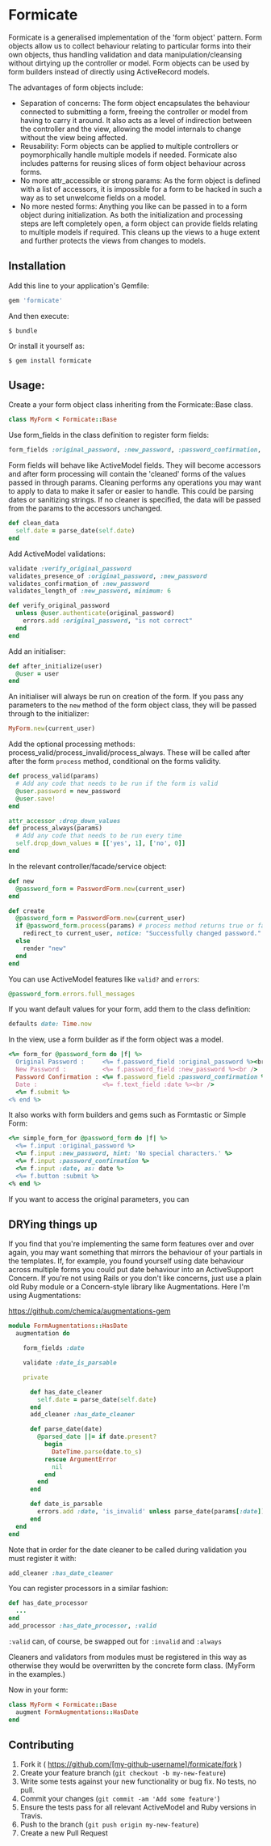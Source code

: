 # Formicate

Formicate is a generalised implementation of the 'form object' pattern. Form objects allow us to collect behaviour
relating to particular forms into their own objects, thus handling validation and data manipulation/cleansing without
dirtying up the controller or model. Form objects can be used by form builders instead of directly using ActiveRecord
models.

The advantages of form objects include:

 - Separation of concerns: The form object encapsulates the behaviour connected to submitting a form, freeing the
 controller or model from having to carry it around. It also acts as a level of indirection between the controller and
the view, allowing the model internals to change without the view being affected.
 - Reusability: Form objects can be applied to multiple controllers or poymorphically handle multiple models if needed.
Formicate also includes patterns for reusing slices of form object behaviour across forms.
 - No more attr_accessible or strong params: As the form object is defined with a list of accessors, it is impossible
for a form to be hacked in such a way as to set unwelcome fields on a model.
 - No more nested forms: Anything you like can be passed in to a form object during initialization. As both the
initialization and processing steps are left completely open, a form object can provide fields relating to multiple
models if required. This cleans up the views to a huge extent and further protects the views from changes to models.


## Installation

Add this line to your application's Gemfile:

```ruby
gem 'formicate'
```

And then execute:

    $ bundle

Or install it yourself as:

    $ gem install formicate


## Usage:

Create a your form object class inheriting from the Formicate::Base class.

```ruby
class MyForm < Formicate::Base
```

Use form_fields in the class definition to register form fields:

```ruby
form_fields :original_password, :new_password, :password_confirmation, :date
```

Form fields will behave like ActiveModel fields. They will become accessors and after form processing will contain the
'cleaned' forms of the values passed in through params. Cleaning performs any operations you may want to apply to data
to make it safer or easier to handle. This could be parsing dates or sanitizing strings. If no cleaner is specified,
the data will be passed from the params to the accessors unchanged.

```ruby
def clean_data
  self.date = parse_date(self.date)
end
```

Add ActiveModel validations:

```ruby
validate :verify_original_password
validates_presence_of :original_password, :new_password
validates_confirmation_of :new_password
validates_length_of :new_password, minimum: 6

def verify_original_password
  unless @user.authenticate(original_password)
    errors.add :original_password, "is not correct"
  end
end
```

Add an initialiser:

```ruby
def after_initialize(user)
  @user = user
end
```

An initialiser will always be run on creation of the form. If you pass any parameters to the `new` method of the form
object class, they will be passed through to the initializer:

```ruby
MyForm.new(current_user)
```

Add the optional processing methods: process_valid/process_invalid/process_always. These will be called after
after the form `process` method, conditional on the forms validity.

```ruby
def process_valid(params)
  # Add any code that needs to be run if the form is valid
  @user.password = new_password
  @user.save!
end

attr_accessor :drop_down_values
def process_always(params)
  # Add any code that needs to be run every time
  self.drop_down_values = [['yes', 1], ['no', 0]]
end
```

In the relevant controller/facade/service object:

```ruby
def new
  @password_form = PasswordForm.new(current_user)
end

def create
  @password_form = PasswordForm.new(current_user)
  if @password_form.process(params) # process method returns true or false based on form validity.
    redirect_to current_user, notice: "Successfully changed password."
  else
    render "new"
  end
end
```

You can use ActiveModel features like `valid?` and `errors`:

```ruby
@password_form.errors.full_messages
```

If you want default values for your form, add them to the class definition:

```ruby
defaults date: Time.now
```

In the view, use a form builder as if the form object was a model.

```ruby
<%= form_for @password_form do |f| %>
  Original Password :     <%= f.password_field :original_password %><br />
  New Password :          <%= f.password_field :new_password %><br />
  Password Confirmation : <%= f.password_field :password_confirmation %><br />
  Date :                  <%= f.text_field :date %><br />
  <%= f.submit %>
<% end %>
```

It also works with form builders and gems such as Formtastic or Simple Form:

```ruby
<%= simple_form_for @password_form do |f| %>
  <%= f.input :original_password %>
  <%= f.input :new_password, hint: 'No special characters.' %>
  <%= f.input :password_confirmation %>
  <%= f.input :date, as: date %>
  <%= f.button :submit %>
<% end %>
```

If you want to access the original parameters, you can

## DRYing things up

If you find that you're implementing the same form features over and over again, you may want something that mirrors the
behaviour of your partials in the templates. If, for example, you found yourself using date behaviour across multiple
forms you could put date behaviour into an ActiveSupport Concern. If you're not using Rails or you don't like concerns,
just use a plain old Ruby module or a Concern-style library like Augmentations. Here I'm using Augmentations:

https://github.com/chemica/augmentations-gem

```ruby
module FormAugmentations::HasDate
  augmentation do

    form_fields :date

    validate :date_is_parsable

    private

      def has_date_cleaner
        self.date = parse_date(self.date)
      end
      add_cleaner :has_date_cleaner

      def parse_date(date)
        @parsed_date ||= if date.present?
          begin
            DateTime.parse(date.to_s)
          rescue ArgumentError
            nil
          end
        end
      end

      def date_is_parsable
        errors.add :date, 'is_invalid' unless parse_date(params[:date])
      end
  end
end
```

Note that in order for the date cleaner to be called during validation you must register it with:

```ruby
add_cleaner :has_date_cleaner
```

You can register processors in a similar fashion:

```ruby
def has_date_processor
  ...
end
add_processor :has_date_processor, :valid
```

`:valid` can, of course, be swapped out for `:invalid` and `:always`

Cleaners and validators from modules must be registered in this way as otherwise they would be overwritten by the
concrete form class. (MyForm in the examples.)

Now in your form:

```ruby
class MyForm < Formicate::Base
  augment FormAugmentations::HasDate
end
```


## Contributing

1. Fork it ( https://github.com/[my-github-username]/formicate/fork )
2. Create your feature branch (`git checkout -b my-new-feature`)
3. Write some tests against your new functionality or bug fix. No tests, no pull.
4. Commit your changes (`git commit -am 'Add some feature'`)
5. Ensure the tests pass for all relevant ActiveModel and Ruby versions in Travis.
6. Push to the branch (`git push origin my-new-feature`)
7. Create a new Pull Request
